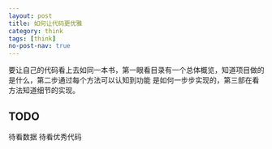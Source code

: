 ```yaml
---
layout: post
title: 如何让代码更优雅
category: think
tags: [think]
no-post-nav: true
---
```


要让自己的代码看上去如同一本书，第一眼看目录有一个总体概览，知道项目做的是什么，第二步通过每个方法可以认知到功能
是如何一步步实现的，第三部在看方法知道细节的实现。



## TODO 
待看数据
待看优秀代码

